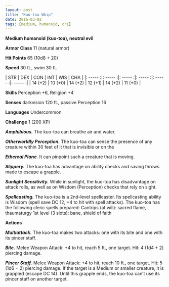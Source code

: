 ```yaml
---
layout: post
title: "Kuo-toa Whip"
date: 2016-03-02
tags: [medium, humanoid, cr1]
---
```


**Medium humanoid (kuo-toa), neutral evil**

**Armor Class** 11 (natural armor)

**Hit Points** 65 (10d8 + 20)

**Speed** 30 ft., swim 30 ft.

|   STR   |   DEX   |   CON   |   INT   |   WIS   |   CHA   |
|: ----- :|: ----- :|: ----- :|: ----- :|: ----- :|: ----- :|
| 14 (+2) | 10 (+0) | 14 (+2) | 12 (+1) | 14 (+2) | 11 (+0) |

**Skills** Perception +6, Religion +4

**Senses** darkvision 120 ft., passive Perception 16

**Languages** Undercommon

**Challenge** 1 (200 XP)

***Amphibious.*** The kuo-toa can breathe air and water.

***Otherworldly Perception.*** The kuo-toa can sense the presence of any creature within 30 feet of it that is invisible or on the

***Ethereal Plane.*** It can pinpoint such a creature that is moving.

***Slippery.*** The kuo-toa has advantage on ability checks and saving throws made to escape a grapple.

***Sunlight Sensitivity.*** While in sunlight, the kuo-toa has disadvantage on attack rolls, as well as on Wisdom (Perception) checks that rely on sight.

***Spellcasting.*** The kuo-toa is a 2nd-level spellcaster. Its spellcasting ability is Wisdom (spell save DC 12, +4 to hit with spell attacks). The kuo-toa has the following cleric spells prepared:
Cantrips (at will): sacred flame, thaumaturgy
1st level (3 slots): bane, shield of faith

**Actions**

***Multiattack.*** The kuo-toa makes two attacks: one with its bite and one with its pincer staff.

***Bite.*** Melee Weapon Attack: +4 to hit, reach 5 ft., one target. Hit: 4 (1d4 + 2) piercing damage.

***Pincer Staff.*** Melee Weapon Attack: +4 to hit, reach 10 ft., one target. Hit: 5 (1d6 + 2) piercing damage. If the target is a Medium or smaller creature, it is grappled (escape DC 14). Until this grapple ends, the kuo-toa can’t use its pincer staff on another target.
